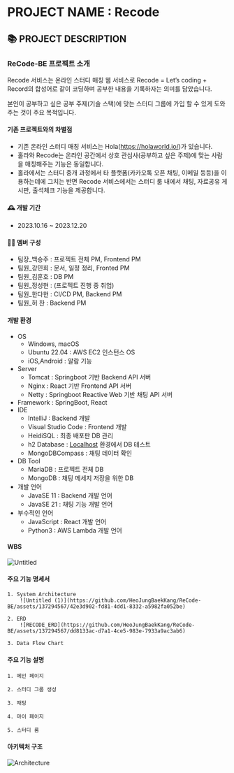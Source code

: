 # PROJECT NAME : Recode

## 📚 PROJECT DESCRIPTION

### ReCode-BE 프로젝트 소개 
Recode 서비스는 온라인 스터디 매칭 웹 서비스로 Recode = Let’s coding + Record의 합성어로 같이 코딩하며 공부한 내용을 기록하자는 의미를 담았습니다.

본인이 공부하고 싶은 공부 주제(기술 스택)에 맞는 스터디 그룹에 가입 할 수 있게 도와주는 것이 주요 목적입니다.

#### 기존 프로젝트와의 차별점
- 기존 온라인 스터디 매칭 서비스는 Hola(https://holaworld.io/)가 있습니다.
- 홀라와 Recode는 온라인 공간에서 상호 관심사(공부하고 싶은 주제)에 맞는 사람을 매칭해주는 기능은 동일합니다.
- 홀라에서는 스터디 중개 과정에서 타 플랫폼(카카오톡 오픈 채팅, 이메일 등등)을 이용하는데에 그치는 반면 Recode 서비스에서는 스터디 룸 내에서 채팅, 자료공유 게시판, 출석체크 기능을  제공합니다.

#### 🕰️ 개발 기간
- 2023.10.16 ~ 2023.12.20

#### 👨‍💻 멤버 구성 
- 팀장_백승주 : 프로젝트 전체 PM, Frontend PM 
- 팀원_강민희 : 문서, 일정 정리, Fronted PM
- 팀원_김훈호 : DB PM
- 팀원_정성현 : (프로젝트 진행 중 취업) 
- 팀원_한다현 :  CI/CD PM, Backend PM
- 팀원_허 찬 : Backend PM

#### 개발 환경 
- OS
    - Windows, macOS
    - Ubuntu 22.04 : AWS EC2 인스턴스 OS
    - iOS,Android : 알람 기능
- Server
    - Tomcat :  Springboot 기반 Backend API 서버
    - Nginx : React 기반 Frontend API 서버
    - Netty : Springboot Reactive Web 기반 채팅 API 서버
- Framework : SpringBoot, React
- IDE
    - IntelliJ : Backend 개발
    - Visual Studio Code : Frontend 개발
    - HeidiSQL : 최종 배포판 DB 관리
    - h2 Database : [Localhost](http://Localhost) 환경에서 DB 테스트
    - MongoDBCompass : 채팅 데이터 확인
- DB Tool
    - MariaDB : 프로젝트 전체 DB
    - MongoDB : 채팅 메세지 저장을 위한 DB
- 개발 언어
    - JavaSE 11 : Backend 개발 언어
    - JavaSE 21 : 채팅 기능 개발 언어
- 부수적인 언어
    - JavaScript : React 개발 언어
    - Python3 : AWS Lambda 개발 언어

#### WBS
![Untitled](https://github.com/HeoJungBaekKang/ReCode-BE/assets/137294567/daaeabc3-a014-4442-b377-67c8d5378b0d)

#### 주요 기능 명세서
    1. System Architecture
        ![Untitled (1)](https://github.com/HeoJungBaekKang/ReCode-BE/assets/137294567/42e3d902-fd81-4dd1-8332-a5982fa052be)

    2. ERD
        ![RECODE_ERD](https://github.com/HeoJungBaekKang/ReCode-BE/assets/137294567/dd8133ac-d7a1-4ce5-983e-7933a9ac3ab6)

    3. Data Flow Chart
        

#### 주요 기능 설명
    1. 메인 페이지

    2. 스터디 그룹 생성

    3. 채팅

    4. 마이 페이지

    5. 스터디 룸


#### 아키텍처 구조
![Architecture](https://github.com/bearkuang/ReCode-BE/assets/137677440/9520497e-4ff2-408a-8326-98f2cfdcadc8)

    
